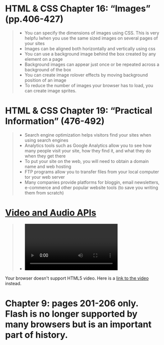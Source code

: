 # HTML & CSS  Chapter 16: “Images” (pp.406-427)
> * You can specify the dimensions of images using CSS. This is very helpfu lwhen you use the same sized images on several pages of your sites
> * Images can be aligned both horizontally and vertically using css 
> * You can use a background image behind the box created by any element on a page 
> * Background images can appear just once or be repeated across a background of the box 
> * You can create image rolover effects by moving background position of an image
> * To reduce the number of images your browser has to load, you can create image sprites. 

# HTML & CSS Chapter 19: “Practical Information” (476-492)
> * Search engine optimization helps visitors find your sites when using search engines
> * Analytics tools such as Google Analytics allow you to see how many people visit your site, how they find it, and what they do when they get there
> * To put your site on the web, you will need to obtain a domain name and web hosting
> * FTP programs allow you to transfer files from your local computer tor your web server
> * Many companies provide platforms for bloggin, email newsletters, e-commerce and other popular website tools (to save you writing them from scratch)

# [Video and Audio APIs](https://developer.mozilla.org/en-US/docs/Learn/JavaScript/Client-side_web_APIs/Video_and_audio_APIs)
> * <video controls>
  <source src="rabbit320.mp4" type="video/mp4">
  <source src="rabbit320.webm" type="video/webm">
  <p>Your browser doesn't support HTML5 video. Here is a <a href="rabbit320.mp4">link to the video</a> instead.</p>
</video>

# Chapter 9: pages 201-206 only. Flash is no longer supported by many browsers but is an important part of history.
